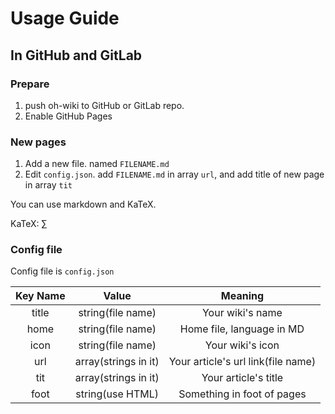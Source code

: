 # Usage Guide

## In GitHub and GitLab

### Prepare

1. push oh-wiki to GitHub or GitLab repo.
2. Enable GitHub Pages

### New pages

1. Add a new file. named `FILENAME.md`
2. Edit `config.json`. add `FILENAME.md` in array `url`, and add title of new page in array `tit`

You can use markdown and KaTeX.

KaTeX: $\sum$

### Config file

Config file is `config.json`

|Key Name|Value|Meaning|
|:---:|:---:|:---:|
|title|string(file name)|Your wiki's name|
|home|string(file name)|Home file, language in MD|
|icon|string(file name)|Your wiki's icon|
|url|array(strings in it)|Your article's url link(file name)|
|tit|array(strings in it)|Your article's title|
|foot|string(use HTML)|Something in foot of pages|
